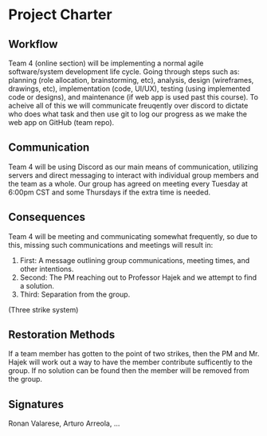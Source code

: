 # Project Charter

## Workflow
Team 4 (online section) will be implementing a normal agile software/system development life cycle. Going through steps such as: planning (role allocation, brainstorming, etc), analysis, design (wireframes, drawings, etc), implementation (code, UI/UX), testing (using implemented code or designs), and maintenance (if web app is used past this course). To acheive all of this we will communicate freuqently over discord to dictate who does what task and then use git to log our progress as we make the web app on GitHub (team repo).

## Communication
Team 4 will be using Discord as our main means of communication, utilizing servers and direct messaging to interact with individual group members and the team as a whole. Our group has agreed on meeting every Tuesday at 6:00pm CST and some Thursdays if the extra time is needed.

## Consequences
Team 4 will be meeting and communicating somewhat frequently, so due to this, missing such communications and meetings will result in:

1. First: A message outlining group communications, meeting times, and other intentions.
2. Second: The PM reaching out to Professor Hajek and we attempt to find a solution.
3. Third: Separation from the group.

(Three strike system)

## Restoration Methods
If a team member has gotten to the point of two strikes, then the PM and Mr. Hajek will work out a way to have the member contribute sufficently to the group. If no solution can be found then the member will be removed from the group.

## Signatures

Ronan Valarese, Arturo Arreola, ...